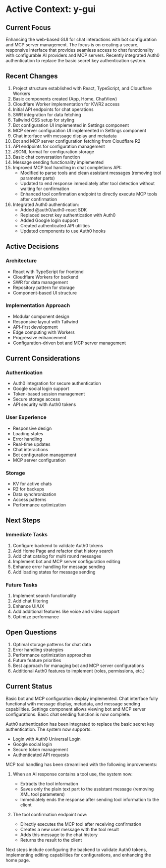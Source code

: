 # Active Context: y-gui

## Current Focus
Enhancing the web-based GUI for chat interactions with bot configuration and MCP server management. The focus is on creating a secure, responsive interface that provides seamless access to chat functionality with configurable AI providers and MCP servers. Recently integrated Auth0 authentication to replace the basic secret key authentication system.

## Recent Changes
1. Project structure established with React, TypeScript, and Cloudflare Workers
2. Basic components created (App, Home, ChatView)
3. Cloudflare Worker implementation for KV/R2 access
4. Initial API endpoints for chat operations
5. SWR integration for data fetching
6. Tailwind CSS setup for styling
7. Bot configuration UI implemented in Settings component
8. MCP server configuration UI implemented in Settings component
9. Chat interface with message display and metadata
10. Bot and MCP server configuration fetching from Cloudflare R2
11. API endpoints for configuration management
12. JSONL format for configuration storage
13. Basic chat conversation function
14. Message sending functionality implemented
15. Improved MCP tool handling in chat completions API:
    - Modified to parse tools and clean assistant messages (removing tool parameter parts)
    - Updated to end response immediately after tool detection without waiting for confirmation
    - Enhanced tool confirmation endpoint to directly execute MCP tools after confirmation
16. Integrated Auth0 authentication:
    - Added @auth0/auth0-react SDK
    - Replaced secret key authentication with Auth0
    - Added Google login support
    - Created authenticated API utilities
    - Updated components to use Auth0 hooks

## Active Decisions

### Architecture
- React with TypeScript for frontend
- Cloudflare Workers for backend
- SWR for data management
- Repository pattern for storage
- Component-based UI structure

### Implementation Approach
- Modular component design
- Responsive layout with Tailwind
- API-first development
- Edge computing with Workers
- Progressive enhancement
- Configuration-driven bot and MCP server management

## Current Considerations

### Authentication
- Auth0 integration for secure authentication
- Google social login support
- Token-based session management
- Secure storage access
- API security with Auth0 tokens

### User Experience
- Responsive design
- Loading states
- Error handling
- Real-time updates
- Chat interactions
- Bot configuration management
- MCP server configuration

### Storage
- KV for active chats
- R2 for backups
- Data synchronization
- Access patterns
- Performance optimization

## Next Steps

### Immediate Tasks
1. Configure backend to validate Auth0 tokens
2. Add Home Page and refactor chat history search
3. Add chat catalog for multi round messages
4. Implement bot and MCP server configuration editing
5. Enhance error handling for message sending
6. Add loading states for message sending

### Future Tasks
1. Implement search functionality
2. Add chat filtering
3. Enhance UI/UX
4. Add additional features like voice and video support
5. Optimize performance

## Open Questions
1. Optimal storage patterns for chat data
2. Error handling strategies
3. Performance optimization approaches
4. Future feature priorities
5. Best approach for managing bot and MCP server configurations
6. Additional Auth0 features to implement (roles, permissions, etc.)

## Current Status
Basic bot and MCP configuration display implemented. Chat interface fully functional with message display, metadata, and message sending capabilities. Settings component allows viewing bot and MCP server configurations. Basic chat sending function is now complete.

Auth0 authentication has been integrated to replace the basic secret key authentication. The system now supports:
- Login with Auth0 Universal Login
- Google social login
- Secure token management
- Authenticated API requests

MCP tool handling has been streamlined with the following improvements:
1. When an AI response contains a tool use, the system now:
   - Extracts the tool information
   - Saves only the plain text part to the assistant message (removing XML tool parameters)
   - Immediately ends the response after sending tool information to the client
   
2. The tool confirmation endpoint now:
   - Directly executes the MCP tool after receiving confirmation
   - Creates a new user message with the tool result
   - Adds this message to the chat history
   - Returns the result to the client

Next steps include configuring the backend to validate Auth0 tokens, implementing editing capabilities for configurations, and enhancing the home page.
